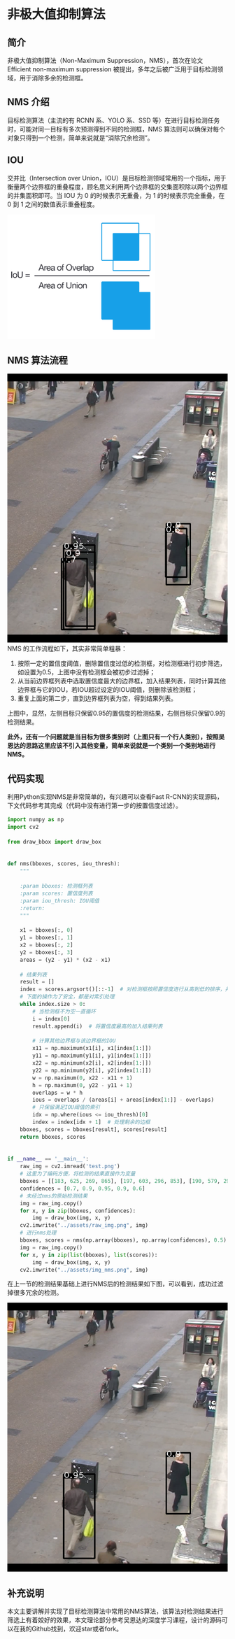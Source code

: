 # 非极大值抑制算法

## 简介

非极大值抑制算法（Non-Maximum Suppression，NMS），首次在论文 Efficient non-maximum suppression 被提出，多年之后被广泛用于目标检测领域，用于消除多余的检测框。

## NMS 介绍

目标检测算法（主流的有 RCNN 系、YOLO 系、SSD 等）在进行目标检测任务时，可能对同一目标有多次预测得到不同的检测框，NMS 算法则可以确保对每个对象只得到一个检测，简单来说就是“消除冗余检测”。

## IOU

交并比（Intersection over Union，IOU）是目标检测领域常用的一个指标，用于衡量两个边界框的重叠程度，顾名思义利用两个边界框的交集面积除以两个边界框的并集面积即可。当 IOU 为 0 的时候表示无重叠，为 1 的时候表示完全重叠，在 0 到 1 之间的数值表示重叠程度。

![](./assets/iou.png)

## NMS 算法流程

![](./assets/raw_img.png)
NMS 的工作流程如下，其实非常简单粗暴：
1. 按照一定的置信度阈值，删除置信度过低的检测框，对检测框进行初步筛选，如设置为0.5，上图中没有检测框会被初步过滤掉；
2. 从当前边界框列表中选取置信度最大的边界框，加入结果列表，同时计算其他边界框与它的IOU，若IOU超过设定的IOU阈值，则删除该检测框；
3. 重复上面的第二步，直到边界框列表为空，得到结果列表。

上图中，显然，左侧目标只保留0.95的置信度的检测结果，右侧目标只保留0.9的检测结果。

**此外，还有一个问题就是当目标为很多类别时（上图只有一个行人类别），按照吴恩达的思路这里应该不引入其他变量，简单来说就是一个类别一个类别地进行NMS。**


## 代码实现
利用Python实现NMS是非常简单的，有兴趣可以查看Fast R-CNN的实现源码，下文代码参考其完成（代码中没有进行第一步的按置信度过滤）。
```python
import numpy as np
import cv2

from draw_bbox import draw_box


def nms(bboxes, scores, iou_thresh):
    """

    :param bboxes: 检测框列表
    :param scores: 置信度列表
    :param iou_thresh: IOU阈值
    :return:
    """

    x1 = bboxes[:, 0]
    y1 = bboxes[:, 1]
    x2 = bboxes[:, 2]
    y2 = bboxes[:, 3]
    areas = (y2 - y1) * (x2 - x1)

    # 结果列表
    result = []
    index = scores.argsort()[::-1]  # 对检测框按照置信度进行从高到低的排序，并获取索引
    # 下面的操作为了安全，都是对索引处理
    while index.size > 0:
        # 当检测框不为空一直循环
        i = index[0]
        result.append(i)  # 将置信度最高的加入结果列表

        # 计算其他边界框与该边界框的IOU
        x11 = np.maximum(x1[i], x1[index[1:]])
        y11 = np.maximum(y1[i], y1[index[1:]])
        x22 = np.minimum(x2[i], x2[index[1:]])
        y22 = np.minimum(y2[i], y2[index[1:]])
        w = np.maximum(0, x22 - x11 + 1)
        h = np.maximum(0, y22 - y11 + 1)
        overlaps = w * h
        ious = overlaps / (areas[i] + areas[index[1:]] - overlaps)
        # 只保留满足IOU阈值的索引
        idx = np.where(ious <= iou_thresh)[0]
        index = index[idx + 1]  # 处理剩余的边框
    bboxes, scores = bboxes[result], scores[result]
    return bboxes, scores


if __name__ == '__main__':
    raw_img = cv2.imread('test.png')
    # 这里为了编码方便，将检测的结果直接作为变量
    bboxes = [[183, 625, 269, 865], [197, 603, 296, 853], [190, 579, 295, 864], [537, 507, 618, 713], [535, 523, 606, 687]]
    confidences = [0.7, 0.9, 0.95, 0.9, 0.6]
    # 未经过nms的原始检测结果
    img = raw_img.copy()
    for x, y in zip(bboxes, confidences):
        img = draw_box(img, x, y)
    cv2.imwrite("../assets/raw_img.png", img)
    # 进行nms处理
    bboxes, scores = nms(np.array(bboxes), np.array(confidences), 0.5)
    img = raw_img.copy()
    for x, y in zip(list(bboxes), list(scores)):
        img = draw_box(img, x, y)
    cv2.imwrite("../assets/img_nms.png", img)
```

在上一节的检测结果基础上进行NMS后的检测结果如下图，可以看到，成功过滤掉很多冗余的检测。

![](./assets/img_nms.png)


## 补充说明
本文主要讲解并实现了目标检测算法中常用的NMS算法，该算法对检测结果进行筛选上有着姣好的效果，本文理论部分参考吴恩达的深度学习课程，设计的源码可以在我的Github找到，欢迎star或者fork。
